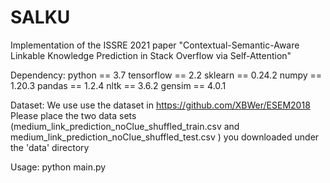 # SALKU
Implementation of the ISSRE 2021 paper "Contextual-Semantic-Aware Linkable Knowledge Prediction in Stack Overflow via Self-Attention"

Dependency:
python == 3.7
tensorflow == 2.2
sklearn == 0.24.2
numpy == 1.20.3
pandas == 1.2.4
nltk == 3.6.2
gensim == 4.0.1

Dataset:
We use use the dataset in https://github.com/XBWer/ESEM2018
Please place the two data sets (medium_link_prediction_noClue_shuffled_train.csv and medium_link_prediction_noClue_shuffled_test.csv ) you downloaded under the 'data' directory

Usage:
python main.py
